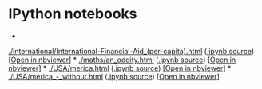 # IPython notebooks
* 
<a href="./international/International-Financial-Aid_(per-capita).html" target="_blank">./international/International-Financial-Aid_(per-capita).html</a>
  (<a href="./international/International-Financial-Aid_(per-capita).ipynb" target="_blank">.ipynb source</a>)
  [<a href="http://nbviewer.ipython.org/github/westurner/notebooks/blob/gh-pages/./international/International-Financial-Aid_(per-capita).ipynb" target="_blank">Open in nbviewer</a>]
* 
<a href="./maths/an_oddity.html" target="_blank">./maths/an_oddity.html</a>
  (<a href="./maths/an_oddity.ipynb" target="_blank">.ipynb source</a>)
  [<a href="http://nbviewer.ipython.org/github/westurner/notebooks/blob/gh-pages/./maths/an_oddity.ipynb" target="_blank">Open in nbviewer</a>]
* 
<a href="./USA/merica.html" target="_blank">./USA/merica.html</a>
  (<a href="./USA/merica.ipynb" target="_blank">.ipynb source</a>)
  [<a href="http://nbviewer.ipython.org/github/westurner/notebooks/blob/gh-pages/./USA/merica.ipynb" target="_blank">Open in nbviewer</a>]
* 
<a href="./USA/merica_-_without.html" target="_blank">./USA/merica_-_without.html</a>
  (<a href="./USA/merica_-_without.ipynb" target="_blank">.ipynb source</a>)
  [<a href="http://nbviewer.ipython.org/github/westurner/notebooks/blob/gh-pages/./USA/merica_-_without.ipynb" target="_blank">Open in nbviewer</a>]
